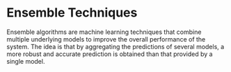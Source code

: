 # Ensemble Techniques
Ensemble algorithms are machine learning techniques that combine multiple underlying models to improve the overall performance of the system. The idea is that by aggregating the predictions of several models, a more robust and accurate prediction is obtained than that provided by a single model.